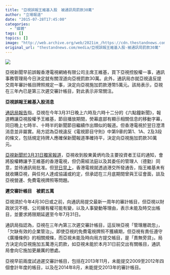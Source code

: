 ```yaml
---
title: "亞視誤報王維基入股　被通訊局罰款30萬"
author: "立場報道"
date: "2015-07-28T17:45:00"
categories:
  - "媒體"
tags: []
topics: []
image: "http://web.archive.org/web/2021im_/https://cdn.thestandnews.com/media/photos/cache/atv-23_boJNM_1200x0.png"
original_url: "thestandnews.com/media/亞視誤報王維基入股-被通訊局罰款30萬"
---
```

![](http://web.archive.org/web/2021im_/https://cdn.thestandnews.com/media/photos/cache/atv-23_boJNM_1200x0.png)

亞視新聞早前誤報香港電視網絡有限公司主席王維基，買下亞視控股權一事，通訊事務管理局今日決定就有關涅道向亞視罰款30萬。此外，通訊局亦就亞視違反提交周年審計帳目牌照規定一事，決定向亞視施加罰款港幣5萬元。該局表示，亞視在三年內已是第三次遲交審計帳目，對此表示非常關注。

**亞視誤報王維基入股消息**

[通訊局報告](http://web.archive.org/web/20210629052852/http://www.coms-auth.hk/filemanager/tc/content_713/appx_20150728_c.pdf)指，亞視在今年3月31日晚上六時及六時十二分的《六點鐘新聞》，報道轉讓亞視股權予王維基，節目播放期間，熒幕底部有顯示相關信息的移動字幕，同日晚上七時半、十時半的新聞節目繼續作出類似的報道。但香港電視於翌日澄清消息並非屬實。局方認為亞視違反《電視節目守則》中第9章的第1、1A、2及3段的條文，包括規定持牌人應確保新聞報道準確持平，決定向亞視施加罰款30萬元。

[亞視新聞於3月31日獨家報道](../../society/%E4%BA%9E%E8%A6%96%E6%96%B0%E8%81%9E%E5%A0%B1%E9%81%93-%E7%8E%8B%E7%B6%AD%E5%9F%BA%E6%94%B6%E8%B3%BC%E4%BA%9E%E8%A6%96/)，亞視收到股東黃炳均及主要投資者王征的通知，會將股權轉讓予王維基的香港電視，但仍需經法庭以及其委任的管理人（德勤）同意，並待通訊局批准。但[翌日早上](../../politics/%E6%B8%AF%E8%A6%96-%E7%8E%8B%E7%B6%AD%E5%9F%BA%E6%B2%92%E8%88%87%E4%BA%9E%E8%A6%96%E9%81%94%E6%88%90%E4%BB%BB%E4%BD%95%E5%8D%94%E8%AD%B0/)，香港電視就透過港交所發通告，指王維基未有就收購亞視，與任何人達成協議或約定，但承認在三月底期間曾與王征會面，談及亞視營運、免費電視牌照等問題。

**遲交審計帳目　被罰五萬**

亞視須於今年4月30日或之前，向通訊局提交最新一周年的審計帳目，但亞視以財政狀況不穩、公司擁有權可能有變，以及人事變動等理由，表示未能及時交出帳目，並要求將限期延遲至今年7月31日。

通訊局指認為，亞視在三年內第三次遲交審計帳目，這反映亞視「管理層疏忽」，「欠缺有效的企業管治」。即使亞視的免費電視牌照不獲續期，但亞視有責任遵守《廣播條例》的相關規條，而亞視未能及時向局方提交帳目，是「責無旁貸」。局方決定向亞視施加五萬港元罰款，如亞視未能於本月31日前交出有關帳目，通訊局會向它施加更嚴厲的懲處。

亞視早前兩度試過遲交審計帳目，包括在2013年11月，未能提交2009至2012年四個會計年度的帳目，以及在2014年8月，未能提交2013年的審計帳目。